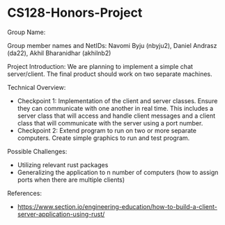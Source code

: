 # CS128-Honors-Project
Group Name: 

Group member names and NetIDs: Navomi Byju (nbyju2), Daniel Andrasz (da22), Akhil Bharanidhar (akhilnb2)

Project Introduction: We are planning to implement a simple chat server/client. The final product should work on two separate machines.

Technical Overview:
- Checkpoint 1: Implementation of the client and server classes. Ensure they can communicate with one another in real time. This includes a server class that will access and handle client messages and a client class that will communicate with the server using a port number.
- Checkpoint 2: Extend program to run on two or more separate computers. Create simple graphics to run and test program.

Possible Challenges: 
- Utilizing relevant rust packages
- Generalizing the application to n number of computers (how to assign ports when there are multiple clients)

References: 
- https://www.section.io/engineering-education/how-to-build-a-client-server-application-using-rust/
